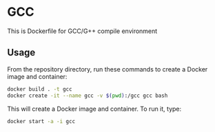 # GCC

This is Dockerfile for GCC/G++ compile environment

## Usage

From the repository directory, run these commands to create a Docker image and container:

```bash
docker build . -t gcc
docker create -it --name gcc -v $(pwd):/gcc gcc bash
```

This will create a Docker image and container. To run it, type:
```bash
docker start -a -i gcc
```
